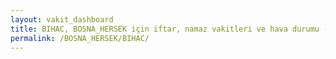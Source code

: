 ```yaml
---
layout: vakit_dashboard
title: BIHAC, BOSNA_HERSEK için iftar, namaz vakitleri ve hava durumu - ilçe/eyalet seç
permalink: /BOSNA_HERSEK/BIHAC/
---
```


<script type="text/javascript">
  var GLOBAL_COUNTRY = 'BOSNA_HERSEK';
  var GLOBAL_CITY = 'BIHAC';
  var GLOBAL_STATE = '';
  var lat = 72;
  var lon = 21;
</script>
